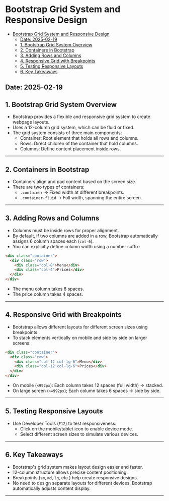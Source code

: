 # Bootstrap Grid System and Responsive Design

<!--toc:start-->

- [Bootstrap Grid System and Responsive Design](#bootstrap-grid-system-and-responsive-design)
  - [Date: 2025-02-19](#date-2025-02-19)
  - [1. Bootstrap Grid System Overview](#1-bootstrap-grid-system-overview)
  - [2. Containers in Bootstrap](#2-containers-in-bootstrap)
  - [3. Adding Rows and Columns](#3-adding-rows-and-columns)
  - [4. Responsive Grid with Breakpoints](#4-responsive-grid-with-breakpoints)
  - [5. Testing Responsive Layouts](#5-testing-responsive-layouts)
  - [6. Key Takeaways](#6-key-takeaways)
  <!--toc:end-->

## Date: 2025-02-19

## 1. Bootstrap Grid System Overview

- Bootstrap provides a flexible and responsive grid system to create webpage layouts.
- Uses a 12-column grid system, which can be fluid or fixed.
- The grid system consists of three main components:
  - Container: Root element that holds all rows and columns.
  - Rows: Direct children of the container that hold columns.
  - Columns: Define content placement inside rows.

---

## 2. Containers in Bootstrap

- Containers align and pad content based on the screen size.
- There are two types of containers:
  - `.container` -> Fixed width at different breakpoints.
  - `.container-fluid` -> Full width, spanning the entire screen.

---

## 3. Adding Rows and Columns

- Columns must be inside rows for proper alignment.
- By default, if two columns are added in a row, Bootstrap automatically assigns 6 column spaces each (`col-6`).
- You can explicitly define column width using a number suffix:

```html
<div class="container">
  <div class="row">
    <div class="col-8">Menu</div>
    <div class="col-4">Prices</div>
  </div>
</div>
```

- The menu column takes 8 spaces.
- The price column takes 4 spaces.

---

## 4. Responsive Grid with Breakpoints

- Bootstrap allows different layouts for different screen sizes using breakpoints.
- To stack elements vertically on mobile and side by side on larger screens:

```html
<div class="container">
  <div class="row">
    <div class="col-12 col-lg-6">Menu</div>
    <div class="col-12 col-lg-6">Prices</div>
  </div>
</div>
```

- On mobile (`<992px`): Each column takes 12 spaces (full width) -> stacked.
- On large screen (`>=992px`); Each column takes 6 spaces -> side by side.

---

## 5. Testing Responsive Layouts

- Use Developer Tools (`F12`) to test responsiveness:
  - Click on the mobile/tablet icon to enable device mode.
  - Select different screen sizes to simulate various devices.

---

## 6. Key Takeaways

- Bootstrap's grid system makes layout design easier and faster.
- 12-column structure allows precise content positioning.
- Breakpoints (`sm`, `md`, `lg`, etc.) help create responsive designs.
- No need to design separate layouts for different devices. Bootstrap automatically adjusts content display.

---
